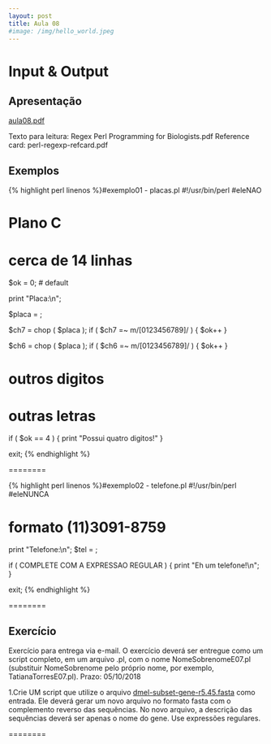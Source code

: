 ```yaml
---
layout: post
title: Aula 08
#image: /img/hello_world.jpeg
---
```

# Input & Output 

## Apresentação
[aula08.pdf](http://biologia.ib.usp.br/torres/introprog2018/aulas/aula08.pdf)

Texto para leitura: Regex Perl Programming for Biologists.pdf
Reference card: perl-regexp-refcard.pdf


## Exemplos

{% highlight perl linenos %}#exemplo01 - placas.pl
#!/usr/bin/perl
#eleNAO

# Plano C
# cerca de 14 linhas

$ok = 0; # default

print "Placa\:\n";

$placa = <STDIN>;

$ch7 = chop ( $placa );
if ( $ch7 =~ m/[0123456789]/ ) { $ok++ }

$ch6 = chop ( $placa );
if ( $ch6 =~ m/[0123456789]/ ) { $ok++ }

# outros digitos
# outras letras

if ( $ok == 4 ) { print "Possui quatro digitos!" }

exit;
{% endhighlight %}

========

{% highlight perl linenos %}#exemplo02 - telefone.pl
#!/usr/bin/perl
#eleNUNCA

# formato (11)3091-8759

print "Telefone\:\n";
$tel = <STDIN>;

if ( COMPLETE COM A EXPRESSAO REGULAR ) { 
   print "Eh um telefone!\n"; 
}

exit;
{% endhighlight %}

========

## Exercício 

Exercício para entrega via e-mail. O exercício deverá ser entregue como um script completo, em um arquivo .pl, com o nome NomeSobrenomeE07.pl (substituir NomeSobrenome pelo próprio nome, por exemplo, TatianaTorresE07.pl).
Prazo: 05/10/2018

1.Crie UM script que utilize o arquivo [dmel-subset-gene-r5.45.fasta](http://biologia.ib.usp.br/torres/introprog2018/dmel-subset-gene-r5.45.fasta) como entrada. Ele deverá gerar um novo arquivo no formato fasta com o complemento reverso das sequências. No novo arquivo, a descrição das sequências deverá ser apenas o nome do gene. Use expressões regulares.
 

 


========

